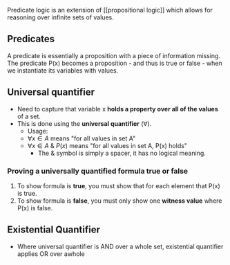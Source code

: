 Predicate logic is an extension of [[propositional logic]] which allows for reasoning over infinite sets of values.

## Predicates
A predicate is essentially a proposition with a piece of information missing. The predicate P(x) becomes a proposition - and thus is true or false - when we instantiate its variables with values.

## Universal quantifier
- Need to capture that variable x **holds a property over all of the values** of a set.
- This is done using the **universal quantifier** ($\forall$).
	- Usage:
	- $\forall x \in A$ means "for all values in set A"
	-  $\forall x \in A \  \&\  P(x)$ means "for all values in set A, P(x) holds"
		- The $\&$ symbol is simply a spacer, it has no logical meaning.

### Proving a universally quantified formula true or false
1. To show formula is **true**, you must show that for each element that P(x) is true.
2. To show formula is **false**, you must only show one **witness value** where P(x) is false.

## Existential Quantifier
- Where universal quantifier is AND over a whole set, existential quantifier applies OR over awhole 
